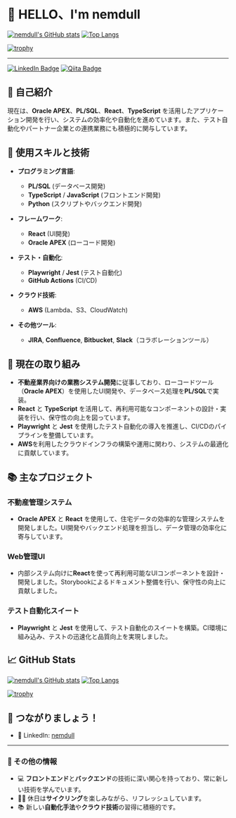 # 👋 HELLO、I'm nemdull

[![nemdull's GitHub stats](https://github-readme-stats.vercel.app/api?username=nemdull&count_private=true&show_icons=true&theme=radical)](https://github.com/nemdull/github-readme-stats)
[![Top Langs](https://github-readme-stats.vercel.app/api/top-langs/?username=nemdull)](https://github.com/nemdull/github-readme-stats)

[![trophy](https://github-profile-trophy.vercel.app/?username=nemdull&column=7)](https://github.com/nemdull/github-profile-trophy)

---

[![LinkedIn Badge](https://img.shields.io/badge/LinkedIn-nemdull-blue?style=flat-square&logo=linkedin&logoColor=white)](https://www.linkedin.com/in/nemdull/)
[![Qiita Badge](https://img.shields.io/badge/Qiita-nemdull-green?style=flat-square&logo=qiita&logoColor=white)](https://qiita.com/nemdull)

## 🚀 自己紹介

現在は、**Oracle APEX**、**PL/SQL**、**React**、**TypeScript** を活用したアプリケーション開発を行い、システムの効率化や自動化を進めています。また、テスト自動化やパートナー企業との連携業務にも積極的に関与しています。

## 🔧 使用スキルと技術

- **プログラミング言語**: 
  - **PL/SQL** (データベース開発)
  - **TypeScript** / **JavaScript** (フロントエンド開発)
  - **Python** (スクリプトやバックエンド開発)

- **フレームワーク**:
  - **React** (UI開発)
  - **Oracle APEX** (ローコード開発)

- **テスト・自動化**:
  - **Playwright** / **Jest** (テスト自動化)
  - **GitHub Actions** (CI/CD)

- **クラウド技術**:
  - **AWS** (Lambda、S3、CloudWatch)

- **その他ツール**:
  - **JIRA**, **Confluence**, **Bitbucket**, **Slack**（コラボレーションツール）

## 🚀 現在の取り組み

- **不動産業界向けの業務システム開発**に従事しており、ローコードツール（**Oracle APEX**）を使用したUI開発や、データベース処理を**PL/SQL**で実装。
- **React** と **TypeScript** を活用して、再利用可能なコンポーネントの設計・実装を行い、保守性の向上を図っています。
- **Playwright** と **Jest** を使用したテスト自動化の導入を推進し、CI/CDのパイプラインを整備しています。
- **AWS**を利用したクラウドインフラの構築や運用に関わり、システムの最適化に貢献しています。

## 📚 主なプロジェクト

### **不動産管理システム**
- **Oracle APEX** と **React** を使用して、住宅データの効率的な管理システムを開発しました。UI開発やバックエンド処理を担当し、データ管理の効率化に寄与しています。

### **Web管理UI**
- 内部システム向けに**React**を使って再利用可能なUIコンポーネントを設計・開発しました。Storybookによるドキュメント整備を行い、保守性の向上に貢献しました。

### **テスト自動化スイート**
- **Playwright** と **Jest** を使用して、テスト自動化のスイートを構築。CI環境に組み込み、テストの迅速化と品質向上を実現しました。

## 📈 GitHub Stats

[![nemdull's GitHub stats](https://github-readme-stats.vercel.app/api?username=nemdull&count_private=true&show_icons=true&theme=radical)](https://github.com/nemdull/github-readme-stats)
[![Top Langs](https://github-readme-stats.vercel.app/api/top-langs/?username=nemdull)](https://github.com/nemdull/github-readme-stats)

[![trophy](https://github-profile-trophy.vercel.app/?username=nemdull&column=7)](https://github.com/nemdull/github-profile-trophy)

## 🤝 つながりましょう！
- 💼 LinkedIn: [nemdull](https://www.linkedin.com/in/nemdull/)

---

### 🌟 その他の情報

- 💻 **フロントエンド**と**バックエンド**の技術に深い関心を持っており、常に新しい技術を学んでいます。
- 🚴‍♂️ 休日は**サイクリング**を楽しみながら、リフレッシュしています。
- 📚 新しい**自動化手法**や**クラウド技術**の習得に積極的です。

